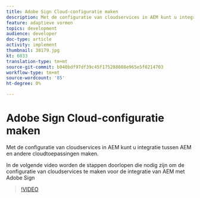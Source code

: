 ```yaml
---
title: Adobe Sign Cloud-configuratie maken
description: Met de configuratie van cloudservices in AEM kunt u integratie tussen AEM en andere cloudtoepassingen maken. De volgende video zal u door de stappen lopen nodig om de configuratie van de wolkendiensten tot stand te brengen om AEM met Adobe Sign te integreren.
feature: adaptieve vormen
topics: development
audience: developer
doc-type: article
activity: implement
thumbnail: 38179.jpg
kt: 6033
translation-type: tm+mt
source-git-commit: b040bdf97df39c45f175288608e965e5f0214703
workflow-type: tm+mt
source-wordcount: '85'
ht-degree: 0%

---
```


# Adobe Sign Cloud-configuratie maken

Met de configuratie van cloudservices in AEM kunt u integratie tussen AEM en andere cloudtoepassingen maken.

In de volgende video worden de stappen doorlopen die nodig zijn om de configuratie van cloudservices te maken voor de integratie van AEM met Adobe Sign

>[!VIDEO](https://video.tv.adobe.com/v/38179/?quality=9&learn=on)